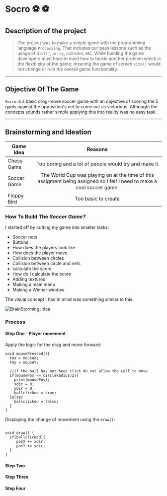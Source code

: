 # Socro	:soccer:	:soccer:


## Description of the project

> The project was to make a simple  game with the programming language `Processing`. That includes our pass lessons such as the usage of `dist()`, `array`, collision, etc. While building the game developers must have in mind how to tackle another problem which is the flexibleity of the game; meaning the game of screen `size()` would not change or ruin the overall game functionality.   

 ***
## Objective Of The Game

`Socro` is a basic drog-move soccer game with an objective of scoring the 5 gaols against the opposition's net to come out as victorious. Althought the concepts sounds rather simple applying this into reality was no easy task.

 ***

 ## Brainstorming and Ideation
| Game Idea        | Reasons           | 
| -------------    |:-------------:|  
| Chess Game       | Too boring and a lot of people would try and make it | 
| Soccer Game      | The World Cup was playing on at the time of this assigment being assigned so I felt I need to make a cool soccer game.      |   
| Floppy Bird      | Too basic to create      | 


### How To Build The *Soccer Game?*

I started off by cutting my game into smaller tasks:
- Soccer nets 
- Buttons
- How does the players look like
- How does the player move
- Collision between circles
- Collision between circle and nets
- calculate the score 
- How do I calculate the score
- Adding textures
- Making a main menu
- Making a Winner window

The visual concept I had in mind was something similar to this:


![BrainStorming_Idea](https://user-images.githubusercontent.com/80181145/209754378-8eaacde3-d300-46d2-b28f-b18cc9fcf044.jpg)

### Process

#### Step One - Player movement
Apply the logic for the drag and move forward:  
```processing
void mousePressed(){
  tmx = mouseX;
  tmy = mouseY;
  
  //if the ball has not been click do not allow the call to move
  if(mousePos <= circleRadius/2){
    print(mousePos);
    xdir = 0;
    ydir = 0;
    ballclicked = true;
  }else{
    ballclicked = false;
  }
}

```
Displaying the change of movement using the `draw()`:
```processing

void draw() {
  if(ballclicked){
     posX += xdir;
     posY += ydir;
  }
}
```
#### Step Two
#### Step Three
#### Step Four
